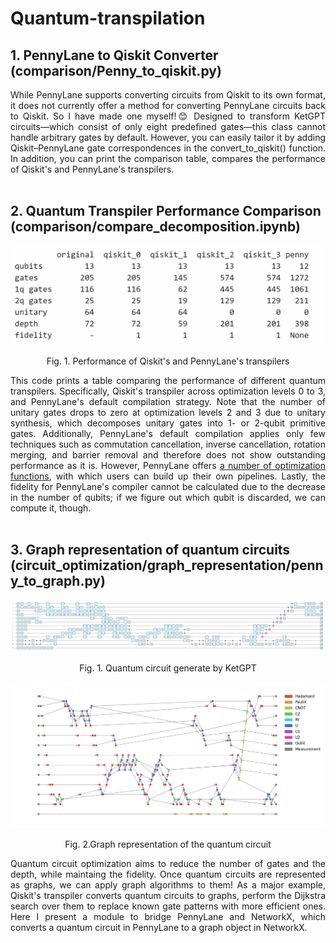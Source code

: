 # Quantum-transpilation

## 1. PennyLane to Qiskit Converter (comparison/Penny_to_qiskit.py)
<div align="justify"> 
  While PennyLane supports converting circuits from Qiskit to its own format, it does not currently offer a method for converting PennyLane circuits back to Qiskit. So I have made one myself!😊
  Designed to transform KetGPT circuits—which consist of only eight predefined gates—this class cannot handle arbitrary gates by default. However, you can easily tailor it by adding Qiskit–PennyLane gate correspondences in the convert_to_qiskit() function. In addition, you can print the comparison table, compares the performance of Qiskit's and PennyLane's transpilers.
</div><br>

## 2. Quantum Transpiler Performance Comparison (comparison/compare_decomposition.ipynb)
<div align="justify"> 
  <p align='center'><img src="img/comparison_table.png" width="500"/></p>
  <p align='center'>Fig. 1. Performance of Qiskit's and PennyLane's transpilers</p>
  This code prints a table comparing the performance of different quantum transpilers. Specifically, Qiskit's transpiler across optimization levels 0 to 3, and PennyLane's default compilation   strategy. Note that the number of unitary gates drops to zero at optimization levels 2 and 3 due to unitary synthesis, which decomposes unitary gates into 1- or 2-qubit primitive gates. Additionally, PennyLane's default compilation applies only few techniques such as commutation cancellation, inverse cancellation, rotation merging, and barrier removal and therefore does not show outstanding performance as it is. However, PennyLane offers <a href='https://docs.pennylane.ai/en/stable/introduction/compiling_circuits.html'> a number of optimization functions</a>, with which users can build up their own pipelines. Lastly, the fidelity for PennyLane's compiler cannot be calculated due to the decrease in the number of qubits; if we figure out which qubit is discarded, we can compute it, though.
</div><br>

## 3. Graph representation of quantum circuits (circuit_optimization/graph_representation/penny_to_graph.py)
<div align="justify"> 
  <p align='center'><img src="img/original_circuits.png" width="600"/></p>
  <p align='center'>Fig. 1. Quantum circuit generate by KetGPT</p>
  <p align='center'><img src="img/graph_representation_of_circuits.png" width="500"/></p>
  <p align='center'>Fig. 2.Graph representation of the quantum circuit</p>
  Quantum circuit optimization aims to reduce the number of gates and the depth, while maintaing the fidelity. Once quantum circuits are represented as graphs, we can apply graph algorithms to them!
  As a major example, Qiskit's transpiler converts quantum circuits to graphs, perform the Dijkstra search over them to replace known gate patterns with more efficient ones. Here I present a module to bridge PennyLane and NetworkX, which converts a quantum circuit in PennyLane to a graph object in NetworkX.
</div><br>
